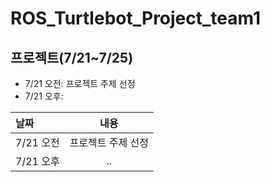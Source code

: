 # ROS_Turtlebot_Project_team1


## 프로젝트(7/21~7/25)
- 7/21 오전: 프로젝트 주제 선정
- 7/21 오후:


|날짜|내용|
|:---|:---:|
|7/21 오전|프로젝트 주제 선정|
|7/21 오후|..|
